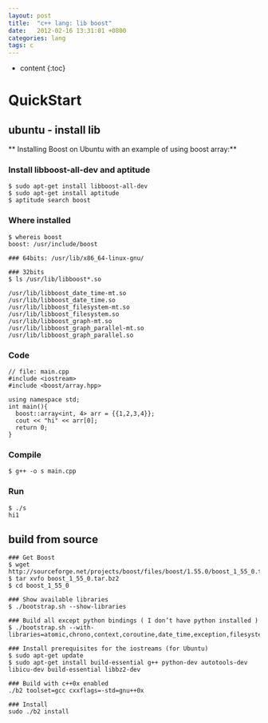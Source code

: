 ```yaml
---
layout: post
title:  "c++ lang: lib boost"
date:   2012-02-16 13:31:01 +0800
categories: lang
tags: c
---
```


* content
{:toc}


# QuickStart

## ubuntu - install lib

** Installing Boost on Ubuntu with an example of using boost array:**

### Install libboost-all-dev and aptitude

    $ sudo apt-get install libboost-all-dev
    $ sudo apt-get install aptitude
    $ aptitude search boost

### Where installed

    $ whereis boost
    boost: /usr/include/boost

    ### 64bits: /usr/lib/x86_64-linux-gnu/

    ### 32bits
    $ ls /usr/lib/libboost*.so

    /usr/lib/libboost_date_time-mt.so
    /usr/lib/libboost_date_time.so
    /usr/lib/libboost_filesystem-mt.so
    /usr/lib/libboost_filesystem.so
    /usr/lib/libboost_graph-mt.so
    /usr/lib/libboost_graph_parallel-mt.so
    /usr/lib/libboost_graph_parallel.so

### Code

    // file: main.cpp
    #include <iostream>
    #include <boost/array.hpp>

    using namespace std;
    int main(){
      boost::array<int, 4> arr = {{1,2,3,4}};
      cout << "hi" << arr[0];
      return 0;
    }

### Compile

    $ g++ -o s main.cpp

### Run

    $ ./s
    hi1

## build from source

    ### Get Boost
    $ wget http://sourceforge.net/projects/boost/files/boost/1.55.0/boost_1_55_0.tar.bz2
    $ tar xvfo boost_1_55_0.tar.bz2
    $ cd boost_1_55_0

    ### Show available libraries
    $ ./bootstrap.sh --show-libraries

    ### Build all except python bindings ( I don’t have python installed )
    $ ./bootstrap.sh --with-libraries=atomic,chrono,context,coroutine,date_time,exception,filesystem,graph,graph_parallel,iostreams,locale,log,math,mpi,program_options,random,regex,serialization,signals,system,test,thread,timer,wave

    ### Install prerequisites for the iostreams (for Ubuntu)
    $ sudo apt-get update
    $ sudo apt-get install build-essential g++ python-dev autotools-dev libicu-dev build-essential libbz2-dev

    ### Build with c++0x enabled
    ./b2 toolset=gcc cxxflags=-std=gnu++0x

    ### Install
    sudo ./b2 install



  [1]: http://stackoverflow.com/questions/7445331/what-does-the-const-void-mean-in-memmove
